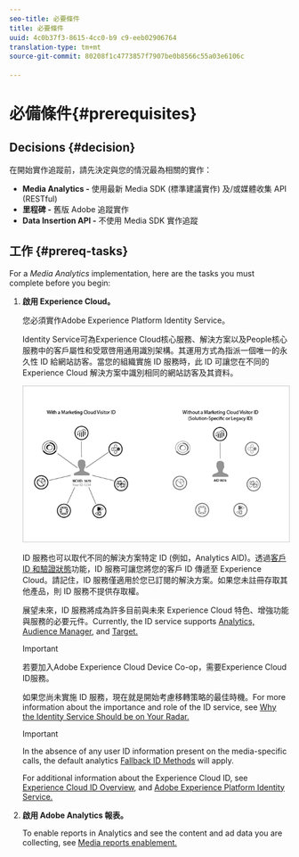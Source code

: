 ```yaml
---
seo-title: 必要條件
title: 必要條件
uuid: 4c0b37f3-8615-4cc0-b9 c9-eeb02906764
translation-type: tm+mt
source-git-commit: 80208f1c4773857f7907be0b8566c55a03e6106c

---
```



# 必備條件{#prerequisites}

## Decisions {#decision}

在開始實作追蹤前，請先決定與您的情況最為相關的實作：

* **Media Analytics -** 使用最新 Media SDK (標準建議實作) 及/或媒體收集 API (RESTful)
* **里程碑 -** 舊版 Adobe 追蹤實作
* **Data Insertion API -** 不使用 Media SDK 實作追蹤

## 工作 {#prereq-tasks}

For a *Media Analytics* implementation, here are the tasks you must complete before you begin:

1. **啟用 Experience Cloud。**

   您必須實作Adobe Experience Platform Identity Service。

   Identity Service可為Experience Cloud核心服務、解決方案以及People核心服務中的客戶屬性和受眾啓用通用識別架構。其運用方式為指派一個唯一的永久性 ID 給網站訪客。當您的組織實施 ID 服務時，此 ID 可讓您在不同的 Experience Cloud 解決方案中識別相同的網站訪客及其資料。

   ![](assets/mc_id_service_graphic.png)

   ID 服務也可以取代不同的解決方案特定 ID (例如，Analytics AID)。透過[客戶 ID 和驗證狀態](https://marketing.adobe.com/resources/help/en_US/mcvid/mcvid-authenticated-state.html)功能，ID 服務可讓您將您的客戶 ID 傳遞至 Experience Cloud。請記住，ID 服務僅適用於您已訂閱的解決方案。如果您未註冊存取其他產品，則 ID 服務不提供存取權。

   展望未來，ID 服務將成為許多目前與未來 Experience Cloud 特色、增強功能與服務的必要元件。Currently, the ID service supports [Analytics,](https://www.adobe.com/marketing-cloud/web-analytics.html) [Audience Manager,](https://www.adobe.com/marketing-cloud/data-management-platform.html) and [Target.](https://www.adobe.com/marketing-cloud/testing-targeting.html)

   >[!IMPORTANT]
   >
   >若要加入Adobe Experience Cloud Device Co-op，需要Experience Cloud ID服務。

   如果您尚未實施 ID 服務，現在就是開始考慮移轉策略的最佳時機。For more information about the importance and role of the ID service, see [Why the Identity Service Should be on Your Radar.](https://blogs.adobe.com/digitalmarketing/analytics/why-new-adobe-marketing-cloud-id-service-should-be-on-your-radar/)

   >[!IMPORTANT]
   >
   >In the absence of any user ID information present on the media-specific calls, the default analytics [Fallback ID Methods](https://docs-author.corp.adobe.com/content/help/en/analytics/implementation/javascript-implementation/unique-visitors/visid-fallback.html) will apply.

   For additional information about the Experience Cloud ID, see [Experience Cloud ID Overview,](https://marketing.adobe.com/resources/help/en_US/mcvid/mcvid-overview.html) and [Adobe Experience Platform Identity Service.](https://marketing.adobe.com/resources/help/en_US/mcvid/)

1. **啟用 Adobe Analytics 報表。**

   To enable reports in Analytics and see the content and ad data you are collecting, see [Media reports enablement.](../media-reports/media-reports-enable.md)

